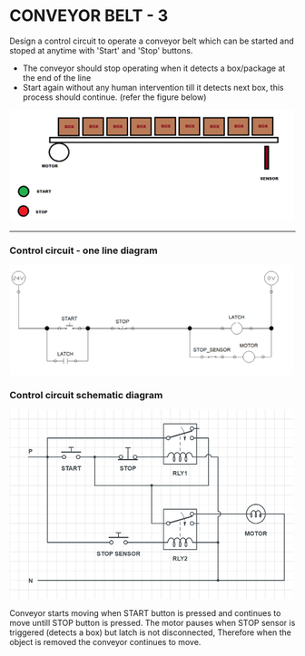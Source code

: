 # CONVEYOR BELT - 3

Design a control circuit to operate a conveyor belt which can be started and stoped at anytime with 'Start' and 'Stop' buttons.
- The conveyor should stop operating when it detects a box/package at the end of the line 
- Start again without any human intervention till it detects next box, this process should continue. (refer the figure below)

<img src="../../assets/images/example/31.png" alt="ques" width="500"/>

----

### Control circuit - one line diagram

<img src="../../assets/images/example/32.png" alt="base idea" width="500"/>

### Control circuit schematic diagram

<img src="../../assets/images/example/33.png" alt="final solution" width="500"/>

<br>

Conveyor starts moving when START button is pressed and continues to move untill STOP button is pressed. The motor pauses when STOP sensor is triggered (detects a box) but latch is not disconnected, Therefore when the object is removed the conveyor continues to move.